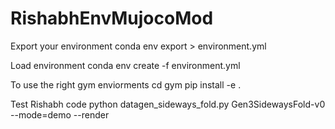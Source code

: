 # RishabhEnvMujocoMod

Export your environment
conda env export > environment.yml

Load environment
conda env create -f environment.yml

To use the right gym enviorments
cd gym
pip install -e .

Test Rishabh code
python datagen_sideways_fold.py Gen3SidewaysFold-v0 --mode=demo --render
